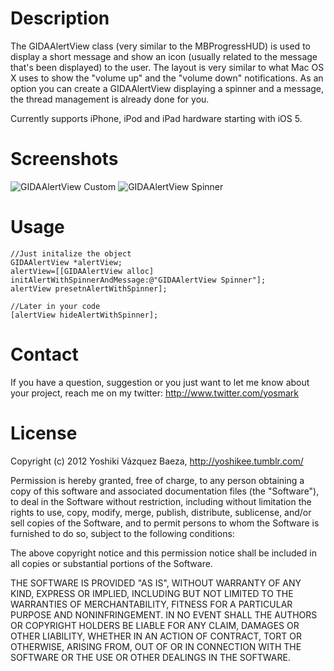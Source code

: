 # Description

The GIDAAlertView class (very similar to the MBProgressHUD) is used to display a short message and show an icon (usually related to the message that's been displayed) to the user. The layout is very similar to what Mac OS X uses to show the "volume up" and the "volume down" notifications. As an option you can create a GIDAAlertView displaying a spinner and a message, the thread management is already done for you.

Currently supports iPhone, iPod and iPad hardware starting with iOS 5.

# Screenshots

![GIDAAlertView Custom]( http://cloud.github.com/downloads/ElDeveloper/GIDAAlertView/custom.png  )
![GIDAAlertView Spinner]( http://cloud.github.com/downloads/ElDeveloper/GIDAAlertView/spinner.png  )

# Usage

	//Just initalize the object
	GIDAAlertView *alertView;
	alertView=[[GIDAAlertView alloc] initAlertWithSpinnerAndMessage:@"GIDAAlertView Spinner"];
	alertView presetnAlertWithSpinner];

	//Later in your code
	[alertView hideAlertWithSpinner];

# Contact

If you have a question, suggestion or you just want to let me know about your project, reach me on my twitter: http://www.twitter.com/yosmark

# License

Copyright (c) 2012 Yoshiki Vázquez Baeza, http://yoshikee.tumblr.com/

Permission is hereby granted, free of charge, to any person obtaining
a copy of this software and associated documentation files (the
"Software"), to deal in the Software without restriction, including
without limitation the rights to use, copy, modify, merge, publish,
distribute, sublicense, and/or sell copies of the Software, and to
permit persons to whom the Software is furnished to do so, subject to
the following conditions:

The above copyright notice and this permission notice shall be
included in all copies or substantial portions of the Software.

THE SOFTWARE IS PROVIDED "AS IS", WITHOUT WARRANTY OF ANY KIND,
EXPRESS OR IMPLIED, INCLUDING BUT NOT LIMITED TO THE WARRANTIES OF
MERCHANTABILITY, FITNESS FOR A PARTICULAR PURPOSE AND
NONINFRINGEMENT. IN NO EVENT SHALL THE AUTHORS OR COPYRIGHT HOLDERS BE
LIABLE FOR ANY CLAIM, DAMAGES OR OTHER LIABILITY, WHETHER IN AN ACTION
OF CONTRACT, TORT OR OTHERWISE, ARISING FROM, OUT OF OR IN CONNECTION
WITH THE SOFTWARE OR THE USE OR OTHER DEALINGS IN THE SOFTWARE.